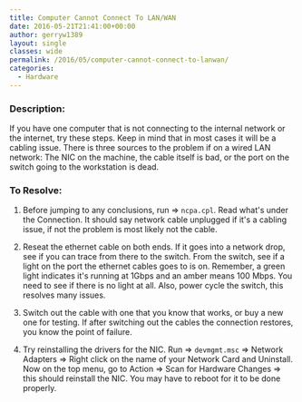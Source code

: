 ```yaml
---
title: Computer Cannot Connect To LAN/WAN
date: 2016-05-21T21:41:00+00:00
author: gerryw1389
layout: single
classes: wide
permalink: /2016/05/computer-cannot-connect-to-lanwan/
categories:
  - Hardware
---
```

<!--more-->

### Description:

If you have one computer that is not connecting to the internal network or the internet, try these steps. Keep in mind that in most cases it will be a cabling issue. There is three sources to the problem if on a wired LAN network: The NIC on the machine, the cable itself is bad, or the port on the switch going to the workstation is dead.

### To Resolve:

1. Before jumping to any conclusions, run => `ncpa.cpl`. Read what's under the Connection. It should say network cable unplugged if it's a cabling issue, if not the problem is most likely not the cable.

2. Reseat the ethernet cable on both ends. If it goes into a network drop, see if you can trace from there to the switch. From the switch, see if a light on the port the ethernet cables goes to is on. Remember, a green light indicates it's running at 1Gbps and an amber means 100 Mbps. You need to see if there is no light at all. Also, power cycle the switch, this resolves many issues.

3. Switch out the cable with one that you know that works, or buy a new one for testing. If after switching out the cables the connection restores, you know the point of failure.

4. Try reinstalling the drivers for the NIC. Run => `devmgmt.msc` => Network Adapters => Right click on the name of your Network Card and Uninstall. Now on the top menu, go to Action => Scan for Hardware Changes => this should reinstall the NIC. You may have to reboot for it to be done properly.